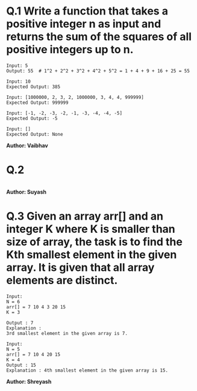 # Q.1 Write a function that takes a positive integer n as input and returns the sum of the squares of all positive integers up to n.
```
Input: 5
Output: 55  # 1^2 + 2^2 + 3^2 + 4^2 + 5^2 = 1 + 4 + 9 + 16 + 25 = 55

Input: 10
Expected Output: 385

Input: [1000000, 2, 3, 2, 1000000, 3, 4, 4, 999999]
Expected Output: 999999

Input: [-1, -2, -3, -2, -1, -3, -4, -4, -5]
Expected Output: -5

Input: []
Expected Output: None
```
**Author: Vaibhav**

# Q.2 

```

```
**Author: Suyash**

# Q.3 Given an array arr[] and an integer K where K is smaller than size of array, the task is to find the Kth smallest element in the given array. It is given that all array elements are distinct.
```
Input:
N = 6
arr[] = 7 10 4 3 20 15
K = 3

Output : 7
Explanation :
3rd smallest element in the given array is 7.

Input:
N = 5
arr[] = 7 10 4 20 15
K = 4
Output : 15
Explanation : 4th smallest element in the given array is 15.
```
**Author: Shreyash**


